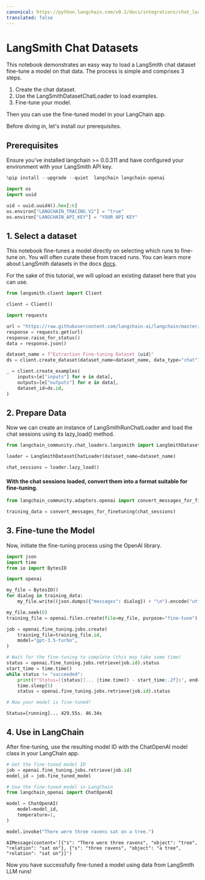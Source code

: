 ```yaml
---
canonical: https://python.langchain.com/v0.1/docs/integrations/chat_loaders/langsmith_dataset
translated: false
---
```


# LangSmith Chat Datasets

This notebook demonstrates an easy way to load a LangSmith chat dataset fine-tune a model on that data.
The process is simple and comprises 3 steps.

1. Create the chat dataset.
2. Use the LangSmithDatasetChatLoader to load examples.
3. Fine-tune your model.

Then you can use the fine-tuned model in your LangChain app.

Before diving in, let's install our prerequisites.

## Prerequisites

Ensure you've installed langchain >= 0.0.311 and have configured your environment with your LangSmith API key.

```python
%pip install --upgrade --quiet  langchain langchain-openai
```

```python
import os
import uuid

uid = uuid.uuid4().hex[:6]
os.environ["LANGCHAIN_TRACING_V2"] = "true"
os.environ["LANGCHAIN_API_KEY"] = "YOUR API KEY"
```

## 1. Select a dataset

This notebook fine-tunes a model directly on selecting which runs to fine-tune on. You will often curate these from traced runs. You can learn more about LangSmith datasets in the docs [docs](https://docs.smith.langchain.com/evaluation/concepts#datasets).

For the sake of this tutorial, we will upload an existing dataset here that you can use.

```python
from langsmith.client import Client

client = Client()
```

```python
import requests

url = "https://raw.githubusercontent.com/langchain-ai/langchain/master/docs/docs/integrations/chat_loaders/example_data/langsmith_chat_dataset.json"
response = requests.get(url)
response.raise_for_status()
data = response.json()
```

```python
dataset_name = f"Extraction Fine-tuning Dataset {uid}"
ds = client.create_dataset(dataset_name=dataset_name, data_type="chat")
```

```python
_ = client.create_examples(
    inputs=[e["inputs"] for e in data],
    outputs=[e["outputs"] for e in data],
    dataset_id=ds.id,
)
```

## 2. Prepare Data

Now we can create an instance of LangSmithRunChatLoader and load the chat sessions using its lazy_load() method.

```python
from langchain_community.chat_loaders.langsmith import LangSmithDatasetChatLoader

loader = LangSmithDatasetChatLoader(dataset_name=dataset_name)

chat_sessions = loader.lazy_load()
```

#### With the chat sessions loaded, convert them into a format suitable for fine-tuning.

```python
from langchain_community.adapters.openai import convert_messages_for_finetuning

training_data = convert_messages_for_finetuning(chat_sessions)
```

## 3. Fine-tune the Model

Now, initiate the fine-tuning process using the OpenAI library.

```python
import json
import time
from io import BytesIO

import openai

my_file = BytesIO()
for dialog in training_data:
    my_file.write((json.dumps({"messages": dialog}) + "\n").encode("utf-8"))

my_file.seek(0)
training_file = openai.files.create(file=my_file, purpose="fine-tune")

job = openai.fine_tuning.jobs.create(
    training_file=training_file.id,
    model="gpt-3.5-turbo",
)

# Wait for the fine-tuning to complete (this may take some time)
status = openai.fine_tuning.jobs.retrieve(job.id).status
start_time = time.time()
while status != "succeeded":
    print(f"Status=[{status}]... {time.time() - start_time:.2f}s", end="\r", flush=True)
    time.sleep(5)
    status = openai.fine_tuning.jobs.retrieve(job.id).status

# Now your model is fine-tuned!
```

```output
Status=[running]... 429.55s. 46.34s
```

## 4. Use in LangChain

After fine-tuning, use the resulting model ID with the ChatOpenAI model class in your LangChain app.

```python
# Get the fine-tuned model ID
job = openai.fine_tuning.jobs.retrieve(job.id)
model_id = job.fine_tuned_model

# Use the fine-tuned model in LangChain
from langchain_openai import ChatOpenAI

model = ChatOpenAI(
    model=model_id,
    temperature=1,
)
```

```python
model.invoke("There were three ravens sat on a tree.")
```

```output
AIMessage(content='[{"s": "There were three ravens", "object": "tree", "relation": "sat on"}, {"s": "three ravens", "object": "a tree", "relation": "sat on"}]')
```

Now you have successfully fine-tuned a model using data from LangSmith LLM runs!